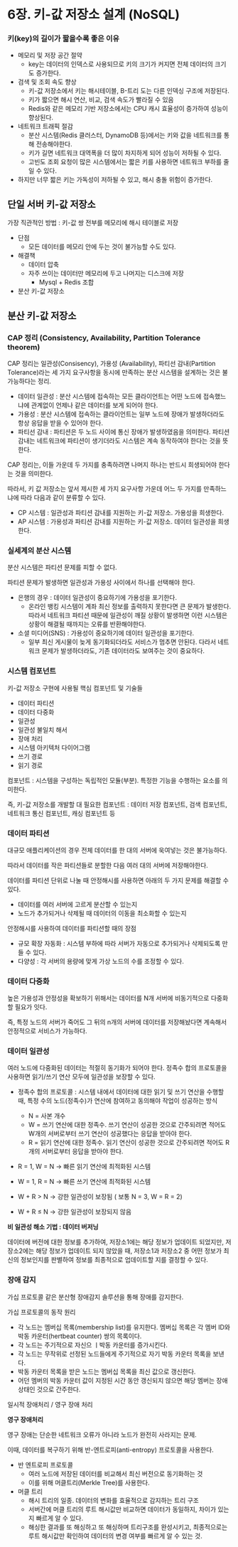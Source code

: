 # 6장. 키-값 저장소 설계 (NoSQL)

### 키(key)의 길이가 짧을수록 좋은 이유

- 메모리 및 저장 공간 절약
    - key는 데이터의 인덱스로 사용되므로 키의 크기가 커지면 전체 데이터의 크기도 증가한다.
- 검색 및 조회 속도 향상
    - 키-값 저장소에서 키는 해시테이블, B-트리 도는 다른 인덱싱 구조에 저장된다.
    - 키가 짧으면 해시 연산, 비교, 검색 속도가 빨라질 수 있음
    - Redis와 같은 메모리 기반 저장소에서는 CPU 캐시 효율성이 증가하여 성능이 향상된다.
- 네트워크 트래픽 절감
    - 분산 시스템(Redis 클러스터, DynamoDB 등)에서는 키와 값을 네트워크를 통해 전송해야한다.
    - 키가 길면 네트워크 대역폭을 더 많이 차지하게 되어 성능이 저하될 수 있다.
    - 고빈도 조회 요청이 많은 시스템에서는 짧은 키를 사용하면 네트워크 부하를 줄일 수 있다.
- 하지만 너무 짧은 키는 가독성이 저하될 수 있고, 해시 충돌 위험이 증가한다.

## 단일 서버 키-값 저장소

가장 직관적인 방법 :  키-값 쌍 전부를 메모리에 해시 테이블로 저장

- 단점
    - 모든 데이터를 메모리 안에 두는 것이 불가능할 수도 있다.
- 해결책
    - 데이터 압축
    - 자주 쓰이는 데이터만 메모리에 두고 나머지는 디스크에 저장
        - Mysql + Redis 조합
- 분산 키-값 저장소

## 분산 키-값 저장소

### CAP 정리 (Consistency, Availability, Partition Tolerance theorem)

CAP 정리는 일관성(Consisency), 가용성 (Availability), 파티선 감내(Partition Tolerance)라는 세 가지 요구사항을 동시에 만족하는 분산 시스템을 설계하는 것은 불가능하다는 정리.

- 데이터 일관성 : 분산 시스템에 접속하는 모든 클라이언트는 어떤 노드에 접속했느냐에 관계없이 언제나 같은 데이터를 보게 되어야 한다.
- 가용성 : 분산 시스템에 접속하는 클라이언트는 일부 노드에 장애가 발생하더라도 항상 응답을 받을 수 있어야 한다.
- 파티선 감내 : 파티션은 두 노드 사이에 통신 장애가 발생하였음을 의미한다. 파티션 감내는 네트워크에 파티션이 생기더라도 시스템은 계속 동작하여야 한다는 것을 뜻한다.

CAP 정리는, 이들 가운데 두 가지를 충족하려면 나머지 하나는 반드시 희생되어야 한다는 것을 의미한다.

따라서, 키 값 저장소는 앞서 제시한 세 가지 요구사항 가운데 어느 두 가지를 만족하느냐에 따라 다음과 같이 분류할 수 있다.

- CP 시스템 : 일관성과 파티션 감내를 지원하는 키-값 저장소. 가용성을 희생한다.
- AP 시스템 : 가용성과 파티션 감내를 지원하는 키-값 저장소. 데이터 일관성을 희생한다.

### 실세계의 분산 시스템

분산 시스템은 파티션 문제를 피할 수 없다.

파티션 문제가 발생하면 일관성과 가용성 사이에서 하나를 선택해야 한다.

- 은행의 경우 : 데이터 일관성이 중요하기에 가용성을 포기한다.
    - 온라인 뱅킹 시스템이 계좌 최신 정보를 출력하지 못한다면 큰 문제가 발생한다. 따라서 네트워크 파티션 때문에 일관성이 깨질 상황이 발생하면 이런 시스템은 상황이 해결될 때까지는 오류를 반환해야한다.
- 소셜 미디어(SNS) : 가용성이 중요하기에 데이터 일관성을 포기한다.
    - 일부 최신 게시물이 늦게 동기화되더라도 서비스가 멈추면 안된다. 다라서 네트워크 문제가 발생하더라도, 기존 데이터라도 보여주는 것이 중요하다.

### 시스템 컴포넌트

키-값 저장소 구현에 사용될 핵심 컴포넌트 및 기술들

- 데이터 파티션
- 데이터 다중화
- 일관성
- 일관성 불일치 해서
- 장애 처리
- 시스템 아키텍처 다이어그램
- 쓰기 경로
- 읽기 경로

컴포넌트 : 시스템을 구성하는 독립적인 모듈(부분). 특정한 기능을 수행하는 요소를 의미한다.

즉, 키-값 저장소를 개발할 대 필요한 컴포넌트 : 데이터 저장 컴포넌트, 검색 컴포넌트, 네트워크 통신 컴포넌트, 캐싱 컴포넌트 등

### 데이터 파티션

대규모 애플리케이션의 경우 전체 데이터를 한 대의 서버에 욱여넣는 것은 불가능하다.

따라서 데이터를 작은 파티션들로 분할한 다음 여러 대의 서버에 저장해야한다.

데이터를 파티션 단위로 나눌 때 안정해시를 사용하면 아래의 두 가지 문제를 해결할 수 있다.

- 데이터를 여러 서버에 고르게 분산할 수 있는지
- 노드가 추가되거나 삭제될 때 데이터의 이동을 최소화할 수 있는지

안정해시를 사용하여 데이터를 파티션할 때의 장점

- 규모 확장 자동화 : 시스템 부하에 따라 서버가 자동으로 추가되거나 삭제되도록 만들 수 있다.
- 다양성 : 각 서버의 용량에 맞게 가상 노드의 수를 조정할 수 있다.

### 데이터 다중화

높은 가용성과 안정성을 확보하기 위해서는 데이터를 N개 서버에 비동기적으로 다중화할 필요가 잇다.

즉, 특정 노드의 서버가 죽어도 그 뒤의 n개의 서버에 데이터를 저장해놨다면 계속해서 안정적으로 서비스가 가능하다.

### 데이터 일관성

여러 노드에 다중화된 데이터는 적절히 동기화가 되어야 한다. 정족수 합의 프로토콜을 사용하면 읽기/쓰기 연산 모두에 일관성을 보장할 수 있다.

- 정족수 합의 프로토콜 : 시스템 내에서 데이터에 대한 읽기 및 쓰기 연산을 수행할 때, 특정 수의 노드(정족수)가 연산에 참여하고 동의해야 작업이 성공하는 방식
    - N = 사본 개수
    - W = 쓰기 연산에 대한 정족수. 쓰기 연산이 성공한 것으로 간주되려면 적어도 W개의 서버로부터 쓰기 연산이 성공했다는 응답을 받아야 한다.
    - R = 읽기 연산에 대한 정족수. 읽기 연산이 성공한 것으로 간주되려면 적어도 R개의 서버로부터 응답을 받아야 한다.

- R = 1, W = N  → 빠른 읽기 연산에 최적화된 시스템
- W = 1, R = N → 빠른 쓰기 연산에 최적화된 시스템
- W + R > N  → 강한 일관성이 보장됨 ( 보통 N = 3, W = R = 2)
- W + R ≤ N → 강한 일관성이 보장되지 않음

**비 일관성 해소 기법 : 데이터 버저닝**

데이터에 버전에 대한 정보를 추가하여, 저장소1에는 해당 정보가 업데이트 되었지만, 저장소2에는 해당 정보가 업데이트 되지 않았을 때, 저장소1과 저장소2 중 어떤 정보가 최신의 정보인지를 판별하여 정보를 최종적으로 업데이트할 지를 결정할 수 있다.

### 장애 감지

가십 프로토콜 같은 분산형 장애감지 솔루션을 통해 장애를 감지한다.

가십 프로토콜의 동작 원리

- 각 노드는 멤버십 목록(membership list)를 유지한다. 멤버십 목록은 각 멤버 ID와 박동 카운터(hertbeat counter) 쌍의 목록이다.
- 각 노드는 주기적으로 자신으 ㅣ박동 카운터를 증가시킨다.
- 각 노드는 무작위로 선정된 노드들에게 주기적으로 자기 박동 카운터 목록을 보낸다.
- 박동 카운터 목록을 받은 노드는 멤버십 목록을 최신 값으로 갱신한다.
- 어던 멤버의 박동 카운터 값이 지정된 시간 동안 갱신되지 않으면 해당 멤버는 장애 상태인 것으로 간주한다.

일시적 장애처리 / 영구 장애 처리

**영구 장애처리**

영구 장애는 단순한 네트워크 오류가 아니라 노드가 완전히 사라지는 문제.

이때, 데이터를 복구하기 위해 반-엔트로피(anti-entropy) 프로토콜을 사용한다.

- 반 엔트로피 프로토콜
  - 여러 노드에 저장된 데이터를 비교해서 최신 버전으로 동기화하는 것
  - 이를 위해 머클트리(Merkle Tree)를 사용한다.
- 머클 트리
  - 해시 트리의 일종. 데이터의 변화를 효율적으로 감지하는 트리 구조
  - 서버간에 머클 트리의 루트 해시값만 비교하면 데이터가 동일하지, 차이가 있는지 빠르게 알 수 있다.
  - 해싱한 결과를 또 해싱하고 또 해싱하며 트리구조를 완성시키고, 최종적으로는 루트 해시값만 확인하여 데이터의 변경 여부를 빠르게 알 수 있는 것.